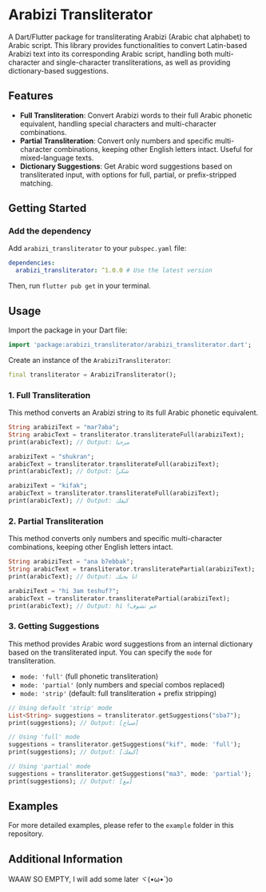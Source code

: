 # Arabizi Transliterator

A Dart/Flutter package for transliterating Arabizi (Arabic chat alphabet) to Arabic script. This library provides functionalities to convert Latin-based Arabizi text into its corresponding Arabic script, handling both multi-character and single-character transliterations, as well as providing dictionary-based suggestions.

## Features

-   **Full Transliteration**: Convert Arabizi words to their full Arabic phonetic equivalent, handling special characters and multi-character combinations.
-   **Partial Transliteration**: Convert only numbers and specific multi-character combinations, keeping other English letters intact. Useful for mixed-language texts.
-   **Dictionary Suggestions**: Get Arabic word suggestions based on transliterated input, with options for full, partial, or prefix-stripped matching.

## Getting Started

### Add the dependency

Add `arabizi_transliterator` to your `pubspec.yaml` file:

```yaml
dependencies:
  arabizi_transliterator: ^1.0.0 # Use the latest version
```

Then, run `flutter pub get` in your terminal.

## Usage

Import the package in your Dart file:

```dart
import 'package:arabizi_transliterator/arabizi_transliterator.dart';
```

Create an instance of the `ArabiziTransliterator`:

```dart
final transliterator = ArabiziTransliterator();
```

### 1. Full Transliteration

This method converts an Arabizi string to its full Arabic phonetic equivalent.

```dart
String arabiziText = "mar7aba";
String arabicText = transliterator.transliterateFull(arabiziText);
print(arabicText); // Output: مرحبا

arabiziText = "shukran";
arabicText = transliterator.transliterateFull(arabiziText);
print(arabicText); // Output: شكراً

arabiziText = "kifak";
arabicText = transliterator.transliterateFull(arabiziText);
print(arabicText); // Output: كيفك
```

### 2. Partial Transliteration

This method converts only numbers and specific multi-character combinations, keeping other English letters intact.

```dart
String arabiziText = "ana b7ebbak";
String arabicText = transliterator.transliteratePartial(arabiziText);
print(arabicText); // Output: انا بحبك

arabiziText = "hi 3am teshuf?";
arabicText = transliterator.transliteratePartial(arabiziText);
print(arabicText); // Output: hi عم تشوف؟
```

### 3. Getting Suggestions

This method provides Arabic word suggestions from an internal dictionary based on the transliterated input. You can specify the `mode` for transliteration.

-   `mode: 'full'` (full phonetic transliteration)
-   `mode: 'partial'` (only numbers and special combos replaced)
-   `mode: 'strip'` (default: full transliteration + prefix stripping)

```dart
// Using default 'strip' mode
List<String> suggestions = transliterator.getSuggestions("sba7");
print(suggestions); // Output: [صباح]

// Using 'full' mode
suggestions = transliterator.getSuggestions("kif", mode: 'full');
print(suggestions); // Output: [كيفك]

// Using 'partial' mode
suggestions = transliterator.getSuggestions("ma3", mode: 'partial');
print(suggestions); // Output: [مع]
```

## Examples

For more detailed examples, please refer to the `example` folder in this repository.

## Additional Information

WAAW SO EMPTY, I will add some later ヾ(•ω•`)o